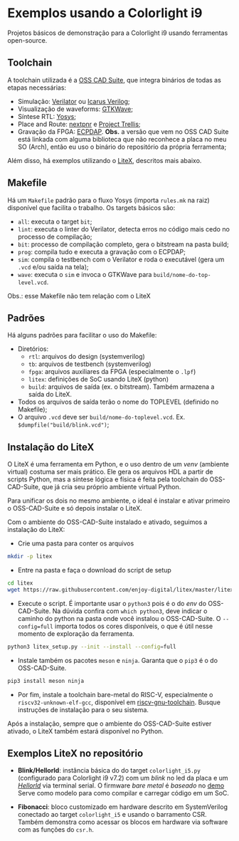 # Exemplos usando a Colorlight i9

Projetos básicos de demonstração para a Colorlight i9 usando ferramentas open-source.

## Toolchain
A toolchain utilizada é a [OSS CAD Suite](https://github.com/YosysHQ/oss-cad-suite-build), que integra binários de todas as etapas necessárias:
- Simulação: [Verilator](https://www.veripool.org/verilator/) ou [Icarus Verilog](https://steveicarus.github.io/iverilog/);
- Visualização de waveforms: [GTKWave](https://gtkwave.sourceforge.net/);
- Síntese RTL: [Yosys](https://github.com/YosysHQ/yosys);
- Place and Route: [nextpnr](https://github.com/YosysHQ/nextpnr) e [Project Trellis](https://github.com/YosysHQ/prjtrellis);
- Gravação da FPGA: [ECPDAP](https://github.com/adamgreig/ecpdap). **Obs.** a versão que vem no OSS CAD Suite está linkada com alguma biblioteca que não reconhece a placa no meu SO (Arch), então eu uso o binário do repositório da própria ferramenta;

Além disso, há exemplos utilizando o [LiteX](https://github.com/enjoy-digital/litex), descritos mais abaixo.

## Makefile
Há um `Makefile` padrão para o fluxo Yosys (importa `rules.mk` na raiz) disponível que facilita o trabalho. Os targets básicos são:
- `all`: executa o target `bit`;
- `lint`: executa o linter do Verilator, detecta erros no código mais cedo no processo de compilação;
- `bit`: processo de compilação completo, gera o bitstream na pasta build;
- `prog`: compila tudo e executa a gravação com o ECPDAP;
- `sim`: compila o testbench com o Verilator e roda o executável (gera um `.vcd` e/ou saída na tela);
- `wave`: executa o `sim` e invoca o GTKWave para `build/nome-do-top-level.vcd`.

Obs.: esse Makefile não tem relação com o LiteX

## Padrões
Há alguns padrões para facilitar o uso do Makefile:
- Diretórios:
    - `rtl`: arquivos do design (systemverilog)
    - `tb`: arquivos de testbench (systemverilog)
    - `fpga`: arquivos auxiliares da FPGA (especialmente o `.lpf`)
    - `litex`: definições de SoC usando LiteX (python)
    - `build`: arquivos de saída (ex. o bitstream). Também armazena a saída do LiteX.
- Todos os arquivos de saída terão o nome do TOPLEVEL (definido no Makefile);
- O arquivo `.vcd` deve ser `build/nome-do-toplevel.vcd`. Ex. `$dumpfile("build/blink.vcd")`;

## Instalação do LiteX

O LiteX é uma ferramenta em Python, e o uso dentro de um *venv* (ambiente virtual) costuma ser mais prático. Ele gera os arquivos HDL a partir de scripts Python, mas a síntese lógica e física é feita pela toolchain do OSS-CAD-Suite, que já cria seu próprio ambiente virtual Python.

Para unificar os dois no mesmo ambiente, o ideal é instalar e ativar primeiro o OSS-CAD-Suite e só depois instalar o LiteX.

Com o ambiente do OSS-CAD-Suite instalado e ativado, seguimos a instalação do LiteX:

- Crie uma pasta para conter os arquivos

```sh
mkdir -p litex
```

- Entre na pasta e faça o download do script de setup

```sh
cd litex
wget https://raw.githubusercontent.com/enjoy-digital/litex/master/litex_setup.py
``` 

- Execute o script. É importante usar o `python3` pois é o do *env* do OSS-CAD-Suite. Na dúvida confira com `which python3`, deve indicar o caminho do python na pasta onde você instalou o OSS-CAD-Suite. O `--config=full` importa todos os cores disponíveis, o que é útil nesse momento de exploração da ferramenta.

```sh
python3 litex_setup.py --init --install --config=full
```

- Instale também os pacotes `meson` e `ninja`. Garanta que o `pip3` é o do OSS-CAD-Suite.

```sh
pip3 install meson ninja
```

- Por fim, instale a toolchain bare-metal do RISC-V, especialmente o `riscv32-unknown-elf-gcc`, disponível em [riscv-gnu-toolchain](https://github.com/riscv-collab/riscv-gnu-toolchain/releases). Busque instruções de instalação para o seu sistema.

Após a instalação, sempre que o ambiente do OSS-CAD-Suite estiver ativado, o LiteX também estará disponível no Python.

## Exemplos LiteX no repositório

- **Blink/Hellorld**: instância básica do do target `colorlight_i5.py` (configurado para Colorlight i9 v7.2) com um *blink* no led da placa e um [*Hellorld*](https://github.com/Nakazoto/Hellorld/wiki) via terminal serial. O firmware *bare metal* é *baseado* no [demo](https://github.com/enjoy-digital/litex/tree/master/litex/soc/software/demo)
Serve como modelo para como compilar e carregar código em um SoC.

- **Fibonacci**: bloco customizado em hardware descrito em SystemVerilog conectado ao target `colorlight_i5` e usando o barramento CSR. Também demonstra como acessar os blocos em hardware via software com as funções do `csr.h`.

